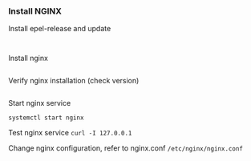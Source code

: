 ### Install NGINX

Install epel-release and update
```sudo yum install epel-release
```

```sudo yum update
```

Install nginx
```sudo yum install nginx
```

Verify nginx installation (check version)
```sudo nginx -v
```

Start nginx service
```systemctl enable nginx
systemctl start nginx
```

Test nginx service
`curl -I 127.0.0.1`

Change nginx configuration, refer to nginx.conf
`/etc/nginx/nginx.conf`
